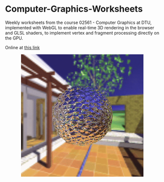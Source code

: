 # Computer-Graphics-Worksheets
Weekly worksheets from the course 02561 - Computer Graphics at DTU, implemented with WebGL to enable real-time 3D rendering in the browser and GLSL shaders, to implement vertex and fragment processing directly on the GPU.


Online at [this link](https://www.student.dtu.dk/~s233124/)

<p align="center">
  <img src="demovideocg.gif" width="400" alt="Demo animation"/>
</p>

